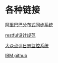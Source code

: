 # 各种链接

[阿里巴巴分布式同步系统](http://github.com/alibaba/otter)

[restful设计规范](http://www.ruanyifeng.com/blog/2014/05/restful_api.html)

[大众点评日志监控系统](https://github.com/dianping/cat)

[IBM github](http://ibm.github.io/)

